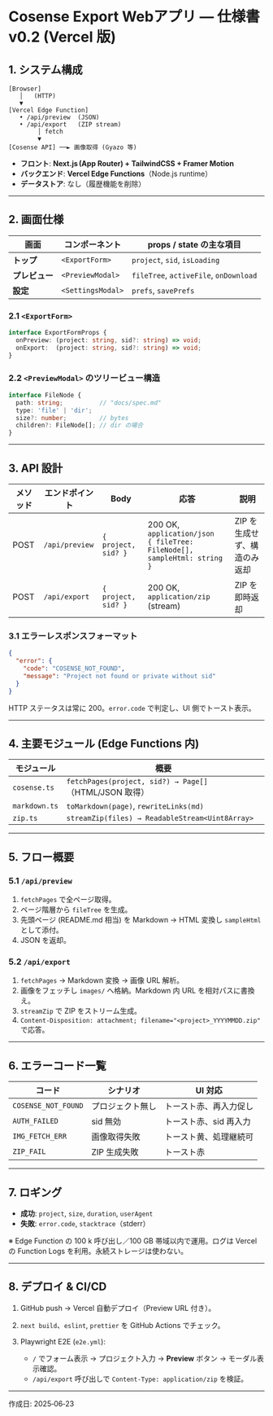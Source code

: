 # Cosense Export Webアプリ — 仕様書 v0.2 (Vercel 版)

## 1. システム構成

```
[Browser]
   │   (HTTP)
   ▼
[Vercel Edge Function]
   • /api/preview  (JSON)
   • /api/export   (ZIP stream)
        │ fetch                                   
        ▼
[Cosense API] ──► 画像取得 (Gyazo 等)
```

* **フロント**: **Next.js (App Router) + TailwindCSS + Framer Motion**
* **バックエンド**: **Vercel Edge Functions**（Node.js runtime）
* **データストア**: なし（履歴機能を削除）

---

## 2. 画面仕様

| 画面        | コンポーネント           | props / state の主な項目                    |
| --------- | ----------------- | -------------------------------------- |
| **トップ**   | `<ExportForm>`    | `project`, `sid`, `isLoading`          |
| **プレビュー** | `<PreviewModal>`  | `fileTree`, `activeFile`, `onDownload` |
| **設定**    | `<SettingsModal>` | `prefs`, `savePrefs`                   |

### 2.1 `<ExportForm>`

```ts
interface ExportFormProps {
  onPreview: (project: string, sid?: string) => void;
  onExport:  (project: string, sid?: string) => void;
}
```

### 2.2 `<PreviewModal>` のツリービュー構造

```ts
interface FileNode {
  path: string;          // "docs/spec.md"
  type: 'file' | 'dir';
  size?: number;         // bytes
  children?: FileNode[]; // dir の場合
}
```

---

## 3. API 設計

| メソッド | エンドポイント        | Body                | 応答                                                                           | 説明               |
| ---- | -------------- | ------------------- | ---------------------------------------------------------------------------- | ---------------- |
| POST | `/api/preview` | `{ project, sid? }` | 200 OK, `application/json`<br>`{ fileTree: FileNode[], sampleHtml: string }` | ZIP を生成せず、構造のみ返却 |
| POST | `/api/export`  | `{ project, sid? }` | 200 OK, `application/zip` (stream)                                           | ZIP を即時返却        |

### 3.1 エラーレスポンスフォーマット

```json
{
  "error": {
    "code": "COSENSE_NOT_FOUND",
    "message": "Project not found or private without sid"
  }
}
```

HTTP ステータスは常に 200。`error.code` で判定し、UI 側でトースト表示。

---

## 4. 主要モジュール (Edge Functions 内)

| モジュール         | 概要                                                  |
| ------------- | --------------------------------------------------- |
| `cosense.ts`  | `fetchPages(project, sid?) → Page[]` （HTML/JSON 取得） |
| `markdown.ts` | `toMarkdown(page)`, `rewriteLinks(md)`              |
| `zip.ts`      | `streamZip(files) → ReadableStream<Uint8Array>`     |

---

## 5. フロー概要

### 5.1 `/api/preview`

1. `fetchPages` で全ページ取得。
2. ページ階層から `fileTree` を生成。
3. 先頭ページ (README.md 相当) を Markdown → HTML 変換し `sampleHtml` として添付。
4. JSON を返却。

### 5.2 `/api/export`

1. `fetchPages` → Markdown 変換 → 画像 URL 解析。
2. 画像をフェッチし `images/` へ格納。Markdown 内 URL を相対パスに書換え。
3. `streamZip` で ZIP をストリーム生成。
4. `Content-Disposition: attachment; filename="<project>_YYYYMMDD.zip"` で応答。

---

## 6. エラーコード一覧

| コード                 | シナリオ     | UI 対応         |
| ------------------- | -------- | ------------- |
| `COSENSE_NOT_FOUND` | プロジェクト無し | トースト赤、再入力促し   |
| `AUTH_FAILED`       | sid 無効   | トースト赤、sid 再入力 |
| `IMG_FETCH_ERR`     | 画像取得失敗   | トースト黄、処理継続可   |
| `ZIP_FAIL`          | ZIP 生成失敗 | トースト赤         |

---

## 7. ロギング

* **成功**: `project`, `size`, `duration`, `userAgent`
* **失敗**: `error.code`, `stacktrace`（stderr）

※ Edge Function の 100 k 呼び出し／100 GB 帯域以内で運用。ログは Vercel の Function Logs を利用。永続ストレージは使わない。

---

## 8. デプロイ & CI/CD

1. GitHub push → Vercel 自動デプロイ（Preview URL 付き）。
2. `next build`、`eslint`, `prettier` を GitHub Actions でチェック。
3. Playwright E2E (`e2e.yml`):

   * `/` でフォーム表示 → プロジェクト入力 → **Preview** ボタン → モーダル表示確認。
   * `/api/export` 呼び出しで `Content-Type: application/zip` を検証。

---

作成日: 2025‑06‑23
